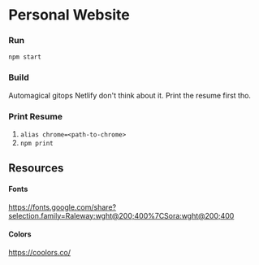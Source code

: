 # Personal Website

### Run

`npm start`

### Build

Automagical gitops Netlify don't think about it. Print the resume first tho.

### Print Resume

1. `alias chrome=<path-to-chrome>`
1. `npm print`

## Resources

#### Fonts

<https://fonts.google.com/share?selection.family=Raleway:wght@200;400%7CSora:wght@200;400>

#### Colors

<https://coolors.co/>
